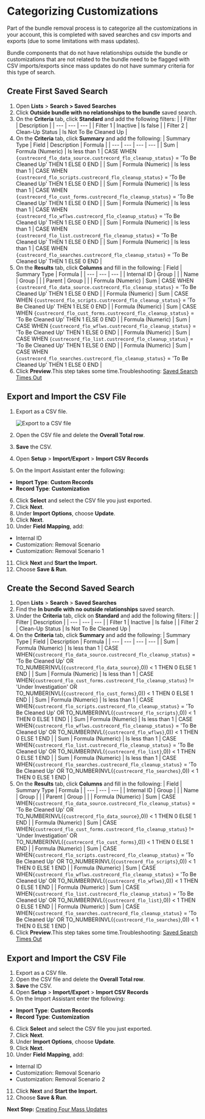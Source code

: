 # Categorizing Customizations

Part of the bundle removal process is to categorize all the customizations in your account, this is
completed with saved searches and csv imports and exports (due to some limitations with mass
updates).

Bundle components that do not have relationships outside the bundle or customizations that are not
related to the bundle need to be flagged with CSV imports/exports since mass updates do not have
summary criteria for this type of search.

## Create First Saved Search

1. Open **Lists** > **Search > Saved Searches**
2. Click **Outside bundle with no relationships to the bundle** saved search.
3. On the **Criteria** tab, click **Standard** and add the following filters: | | Filter |
   Description | | --- | --- | --- | | Filter 1 | Inactive | Is false | | Filter 2 | Clean-Up Status
   | Is Not To Be Cleaned Up |
4. On the **Criteria** tab, click **Summary** and add the following: | Summary Type | Field |
   Description | Formula | | --- | --- | --- | --- | | Sum | Formula (Numeric) | Is less than 1 |
   CASE WHEN `{custrecord_flo_data_source.custrecord_flo_cleanup_status}` = 'To Be Cleaned Up' THEN
   1 ELSE 0 END | | Sum | Formula (Numeric) | Is less than 1 | CASE WHEN
   `{custrecord_flo_scripts.custrecord_flo_cleanup_status}` = 'To Be Cleaned Up' THEN 1 ELSE 0 END |
   | Sum | Formula (Numeric) | Is less than 1 | CASE WHEN
   `{custrecord_flo_cust_forms.custrecord_flo_cleanup_status}` = 'To Be Cleaned Up' THEN 1 ELSE 0
   END | | Sum | Formula (Numeric) | Is less than 1 | CASE WHEN
   `{custrecord_flo_wflws.custrecord_flo_cleanup_status}` = 'To Be Cleaned Up' THEN 1 ELSE 0 END | |
   Sum | Formula (Numeric) | Is less than 1 | CASE WHEN
   `{custrecord_flo_list.custrecord_flo_cleanup_status}` = 'To Be Cleaned Up' THEN 1 ELSE 0 END | |
   Sum | Formula (Numeric) | Is less than 1 | CASE WHEN
   `{custrecord_flo_searches.custrecord_flo_cleanup_status}` = 'To Be Cleaned Up' THEN 1 ELSE 0 END
   |
5. On the **Results** tab, click **Columns** and fill in the following: | Field | Summary Type |
   Formula | | --- | --- | --- | | Internal ID | Group | | | Name | Group | | | Parent | Group | | |
   Formula (Numeric) | Sum | CASE WHEN `{custrecord_flo_data_source.custrecord_flo_cleanup_status}`
   = 'To Be Cleaned Up' THEN 1 ELSE 0 END | | Formula (Numeric) | Sum | CASE WHEN
   `{custrecord_flo_scripts.custrecord_flo_cleanup_status}` = 'To Be Cleaned Up' THEN 1 ELSE 0 END |
   | Formula (Numeric) | Sum | CASE WHEN `{custrecord_flo_cust_forms.custrecord_flo_cleanup_status}`
   = 'To Be Cleaned Up' THEN 1 ELSE 0 END | | Formula (Numeric) | Sum | CASE WHEN
   `{custrecord_flo_wflws.custrecord_flo_cleanup_status}` = 'To Be Cleaned Up' THEN 1 ELSE 0 END | |
   Formula (Numeric) | Sum | CASE WHEN `{custrecord_flo_list.custrecord_flo_cleanup_status}` = 'To
   Be Cleaned Up' THEN 1 ELSE 0 END | | Formula (Numeric) | Sum | CASE WHEN
   `{custrecord_flo_searches.custrecord_flo_cleanup_status}` = 'To Be Cleaned Up' THEN 1 ELSE 0 END
   |
6. Click **Preview**.This step takes some time.Troubleshooting:
   [Saved Search Times Out](/docs/platgovnetsuite/troubleshooting/saved_search_times_out.md)

## Export and Import the CSV File

1. Export as a CSV file.

   ![Export to a CSV file](/img/product_docs/platgovnetsuite/bundle_removal/export_csv.webp)

2. Open the CSV file and delete the **Overall Total row**.
3. **Save** the CSV.
4. Open **Setup** > **Import/Export** > **Import CSV Records**
5. On the Import Assistant enter the following:

- **Import Type**: **Custom Records**
- **Record Type**: **Customization**

6. Click **Select** and select the CSV file you just exported.
7. Click **Next**.
8. Under **Import Options**, choose **Update**.
9. Click **Next**.
10. Under **Field Mapping**, add:

- Internal ID
- Customization: Removal Scenario
- Customization: Removal Scenario 1

11. Click **Next** and **Start the Import.**
12. Choose **Save & Run**.

## Create the Second Saved Search

1. Open **Lists** > **Search** > **Saved Searches**
2. Find the **In bundle with no outside relationships** saved search.
3. Under the **Criteria** tab, click on **Standard** and add the following filters: | | Filter |
   Description | | --- | --- | --- | | Filter 1 | Inactive | Is false | | Filter 2 | Clean-Up Status
   | Is Not To Be Cleaned Up |
4. On the **Criteria** tab, click **Summary** and add the following: | Summary Type | Field |
   Description | Formula | | --- | --- | --- | --- | | Sum | Formula (Numeric) | Is less than 1 |
   CASE WHEN`{custrecord_flo_data_source.custrecord_flo_cleanup_status}` = 'To Be Cleaned Up' OR
   TO_NUMBER(NVL(`{custrecord_flo_data_source}`,0)) < 1 THEN 0 ELSE 1 END | | Sum | Formula
   (Numeric) | Is less than 1 | CASE WHEN`{custrecord_flo_cust_forms.custrecord_flo_cleanup_status}`
   != 'Under Investigation' OR TO_NUMBER(NVL(`{custrecord_flo_cust_forms}`,0)) < 1 THEN 0 ELSE 1 END
   | | Sum | Formula (Numeric) | Is less than 1 | CASE
   WHEN`{custrecord_flo_scripts.custrecord_flo_cleanup_status}` = 'To Be Cleaned Up' OR
   TO_NUMBER(NVL(`{custrecord_flo_scripts}`,0)) < 1 THEN 0 ELSE 1 END | | Sum | Formula (Numeric) |
   Is less than 1 | CASE WHEN`{custrecord_flo_wflws.custrecord_flo_cleanup_status}` = 'To Be Cleaned
   Up' OR TO_NUMBER(NVL(`{custrecord_flo_wflws}`,0)) < 1 THEN 0 ELSE 1 END | | Sum | Formula
   (Numeric) | Is less than 1 | CASE WHEN`{custrecord_flo_list.custrecord_flo_cleanup_status}` = 'To
   Be Cleaned Up' OR TO_NUMBER(NVL(`{custrecord_flo_list}`,0)) < 1 THEN 0 ELSE 1 END | | Sum |
   Formula (Numeric) | Is less than 1 | CASE
   WHEN`{custrecord_flo_searches.custrecord_flo_cleanup_status}` = 'To Be Cleaned Up' OR
   TO_NUMBER(NVL(`{custrecord_flo_searches}`,0)) < 1 THEN 0 ELSE 1 END |
5. On the **Results** tab, click **Columns** and fill in the following: | Field | Summary Type |
   Formula | | --- | --- | --- | | Internal ID | Group | | | Name | Group | | | Parent | Group | | |
   Formula (Numeric) | Sum | CASE WHEN`{custrecord_flo_data_source.custrecord_flo_cleanup_status}` =
   'To Be Cleaned Up' OR TO_NUMBER(NVL(`{custrecord_flo_data_source}`,0)) < 1 THEN 0 ELSE 1 END | |
   Formula (Numeric) | Sum | CASE WHEN`{custrecord_flo_cust_forms.custrecord_flo_cleanup_status}` !=
   'Under Investigation' OR TO_NUMBER(NVL(`{custrecord_flo_cust_forms}`,0)) < 1 THEN 0 ELSE 1 END |
   | Formula (Numeric) | Sum | CASE WHEN`{custrecord_flo_scripts.custrecord_flo_cleanup_status}` =
   'To Be Cleaned Up' OR TO_NUMBER(NVL(`{custrecord_flo_scripts}`,0)) < 1 THEN 0 ELSE 1 END | |
   Formula (Numeric) | Sum | CASE WHEN`{custrecord_flo_wflws.custrecord_flo_cleanup_status}` = 'To
   Be Cleaned Up' OR TO_NUMBER(NVL(`{custrecord_flo_wflws}`,0)) < 1 THEN 0 ELSE 1 END | | Formula
   (Numeric) | Sum | CASE WHEN`{custrecord_flo_list.custrecord_flo_cleanup_status}` = 'To Be Cleaned
   Up' OR TO_NUMBER(NVL(`{custrecord_flo_list}`,0)) < 1 THEN 0 ELSE 1 END | | Formula (Numeric) |
   Sum | CASE WHEN`{custrecord_flo_searches.custrecord_flo_cleanup_status}` = 'To Be Cleaned Up' OR
   TO_NUMBER(NVL(`{custrecord_flo_searches}`,0)) < 1 THEN 0 ELSE 1 END |
6. Click **Preview**.This step takes some time.Troubleshooting:
   [Saved Search Times Out](/docs/platgovnetsuite/troubleshooting/saved_search_times_out.md)

## Export and Import the CSV File

1. Export as a CSV file.
2. Open the CSV file and delete the **Overall Total row**.
3. **Save** the CSV.
4. Open **Setup** > **Import/Export** > **Import CSV Records**
5. On the Import Assistant enter the following:

- **Import Type**: **Custom Records**
- **Record Type**: **Customization**

6. Click **Select** and select the CSV file you just exported.
7. Click **Next**.
8. Under **Import Options**, choose **Update**.
9. Click **Next**.
10. Under **Field Mapping**, add:

- Internal ID
- Customization: Removal Scenario
- Customization: Removal Scenario 2

11. Click **Next** and **Start the Import.**
12. Choose **Save & Run**.

**Next Step:**
[](/docs/platgovnetsuite/bundle_removal/creating_four_mass_updates.md)[Creating Four Mass Updates](/docs/platgovnetsuite/bundle_removal/creating_four_mass_updates.md)
